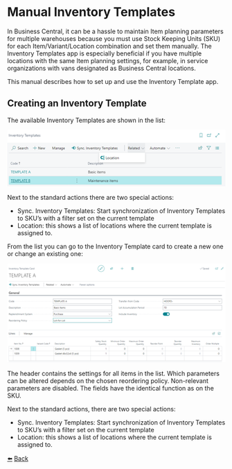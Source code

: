 # Manual Inventory Templates
In Business Central, it can be a hassle to maintain Item planning parameters for multiple warehouses because you must use Stock Keeping Units (SKU) for each Item/Variant/Location combination and set them manually. The Inventory Templates app is especially beneficial if you have multiple locations with the same Item planning settings, for example, in service organizations with vans designated as Business Central locations.

This manual describes how to set up and use the Inventory Template app.

## Creating an Inventory Template
The available Inventory Templates are shown in the list:

![Inventory Template List](../images/creating-an-inventory-template/inventory-template-list.png)

Next to the standard actions there are two special actions:
* Sync. Inventory Templates: Start synchronization of Inventory Templates to SKU’s with a filter set on the current template
* Location: this shows a list of locations where the current template is assigned to.

From the list you can go to the Inventory Template card to create a new one or change an existing one:

![Inventory Template Card](../images/creating-an-inventory-template/inventory-template-card.png)

The header contains the settings for all items in the list. Which parameters can be altered depends on the chosen reordering policy. Non-relevant parameters are disabled.
The fields have the identical function as on the SKU.

Next to the standard actions, there are two special actions:
* Sync. Inventory Templates: Start synchronization of Inventory Templates to SKU’s with a filter set on the current template
* Location: this shows a list of locations where the current template is assigned to.

[:arrow_left:](../README.md) [Back](../README.md)